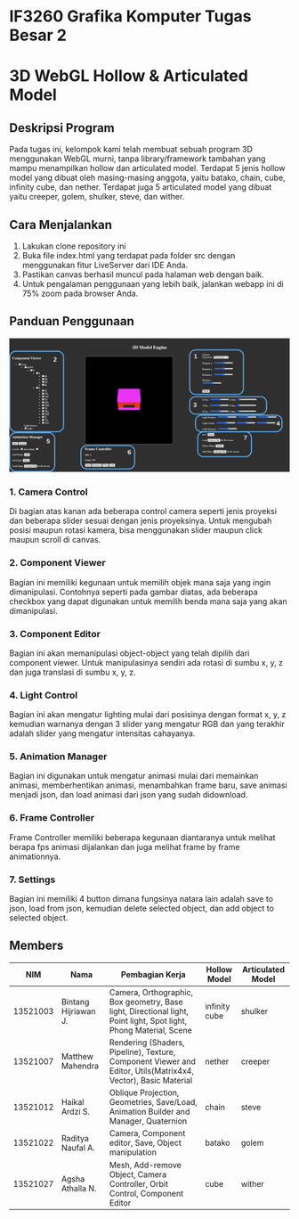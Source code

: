 # IF3260 Grafika Komputer Tugas Besar 2
# 3D WebGL Hollow & Articulated Model
## Deskripsi Program
Pada tugas ini, kelompok kami telah membuat sebuah program 3D menggunakan WebGL murni, tanpa library/framework tambahan yang mampu menampilkan hollow dan articulated model. Terdapat 5 jenis hollow model yang dibuat oleh masing-masing anggota, yaitu batako, chain, cube, infinity cube, dan nether. Terdapat juga 5 articulated model yang dibuat yaitu creeper, golem, shulker, steve, dan wither.

## Cara Menjalankan
1. Lakukan clone repository ini
2. Buka file index.html yang terdapat pada folder src dengan menggunakan fitur LiveServer dari IDE Anda.
3. Pastikan canvas berhasil muncul pada halaman web dengan baik.
4. Untuk pengalaman penggunaan yang lebih baik, jalankan webapp ini di 75% zoom pada browser Anda.

## Panduan Penggunaan
![main screen](img/screen.png)
### 1. Camera Control
Di bagian atas kanan ada beberapa control camera seperti jenis proyeksi dan beberapa slider sesuai dengan jenis proyeksinya. Untuk mengubah posisi maupun rotasi kamera, bisa menggunakan slider maupun click maupun scroll di canvas.

### 2. Component Viewer
Bagian ini memiliki kegunaan untuk memilih objek mana saja yang ingin dimanipulasi. Contohnya seperti pada gambar diatas, ada beberapa checkbox yang dapat digunakan untuk memilih benda mana saja yang akan dimanipulasi.

### 3. Component Editor
Bagian ini akan memanipulasi object-object yang telah dipilih dari component viewer. Untuk manipulasinya sendiri ada rotasi di sumbu x, y, z dan juga translasi di sumbu x, y, z.

### 4. Light Control
Bagian ini akan mengatur lighting mulai dari posisinya dengan format x, y, z kemudian warnanya dengan 3 slider yang mengatur RGB dan yang terakhir adalah slider yang mengatur intensitas cahayanya.

### 5. Animation Manager
Bagian ini digunakan untuk mengatur animasi mulai dari memainkan animasi, memberhentikan animasi, menambahkan frame baru, save animasi menjadi json, dan load animasi dari json yang sudah didownload.

### 6. Frame Controller
Frame Controller memiliki beberapa kegunaan diantaranya untuk melihat berapa fps animasi dijalankan dan juga melihat frame by frame animationnya.

### 7. Settings
Bagian ini memiliki 4 button dimana fungsinya natara lain adalah save to json, load from json, kemudian delete selected object, dan add object to selected object.

## Members
| NIM | Nama |Pembagian Kerja |Hollow Model | Articulated Model|
| --- | -----| ---|----- | -----
| 13521003 |Bintang Hijriawan J.| Camera, Orthographic, Box geometry, Base light, Directional light, Point light, Spot light, Phong Material, Scene |infinity cube| shulker
| 13521007 |Matthew Mahendra| Rendering (Shaders, Pipeline), Texture, Component Viewer and Editor, Utils(Matrix4x4, Vector), Basic Material |nether | creeper
| 13521012 |Haikal Ardzi S.|Oblique Projection, Geometries, Save/Load, Animation Builder and Manager, Quaternion|chain |steve
| 13521022 |Raditya Naufal A.| Camera, Component editor, Save, Object manipulation|batako | golem
| 13521027 |Agsha Athalla N.| Mesh, Add-remove Object, Camera Controller, Orbit Control, Component Editor |cube| wither
